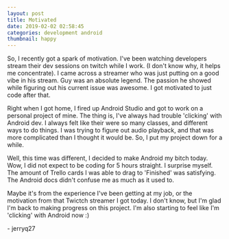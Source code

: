 ```yaml
---
layout: post
title: Motivated
date: 2019-02-02 02:58:45
categories: development android
thumbnail: happy
---
```


So, I recently got a spark of motivation. I've been watching developers
stream their dev sessions on twitch while I work. (I don't know why, it
helps me concentrate). I came across a streamer who was just putting on
a good vibe in his stream. Guy was an absolute legend. The passion he
showed while figuring out his current issue was awesome. I got motivated
to just code after that.

Right when I got home, I fired up Android Studio and got to work on a
personal project of mine. The thing is, I've always had trouble 'clicking'
with Android dev. I always felt like their were so many classes, and 
different ways to do things. I was trying to figure out audio playback, 
and that was more complicated than I thought it would be. So, I put my
project down for a while.

Well, this time was different, I decided to make Android my bitch today.
Wow, I did not expect to be coding for 5 hours straight. I surprise myself.
The amount of Trello cards I was able to drag to 'Finished' was satisfying.
The Android docs didn't confuse me as much as it used to.

Maybe it's from the experience I've been getting at my job, or the motivation
from that Twictch streamer I got today. I don't know, but I'm glad I'm back
to making progress on this project. I'm also starting to feel like I'm 'clicking' with Android now :)

\- jerryq27